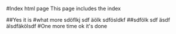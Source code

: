 #Index html page
This page includes the index

##Yes it is
#what more
sdöflkj sdf
äölk sdfösldkf 
##sdfölk
sdf
äsdf
älsdfäkölsdf
#One more time
ok it's done
